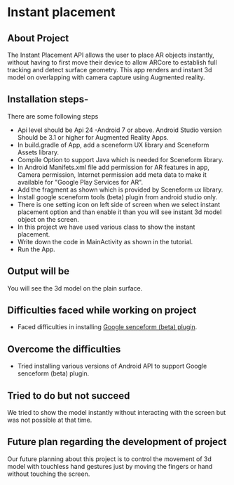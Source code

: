 # Instant placement
## About Project
The Instant Placement API allows the user to place AR objects instantly, without having to first move their device to allow ARCore to establish full tracking and detect surface geometry. This app renders and instant 3d model on overlapping with camera capture using Augmented reality.
## Installation steps-
There are some following steps 
- Api level should be Api 24 -Android 7 or above. Android Studio version Should be 3.1 or higher for Augmented Reality Apps.
- In build.gradle of App, add a sceneform UX library and Sceneform Assets library.
- Compile Option to support Java which is needed for Sceneform library.
- In Android Manifets.xml file add permission for AR features in app, Camera permission, Internet permission add meta data to make it available for "Google Play Services for AR".
- Add the fragment as shown which is provided by Sceneform ux library.
- Install google sceneform tools (beta) plugin from android studio only.
- There is one setting icon on left side of screen when we select instant placement option and than enable it than you will see instant 3d model object on the screen.
- In this project we have used various class to show the instant placement.
- Write down the code in MainActivity as shown in the tutorial.
- Run the App.

## Output will be
You will see the 3d model on the plain surface.

## Difficulties faced while working on project
- Faced difficulties in installing [Google senceform (beta) plugin](https://plugins.jetbrains.com/plugin/10698-google-sceneform-tools-beta-).

## Overcome the difficulties
- Tried installing various versions of Android API to support Google senceform (beta) plugin.

## Tried to do but not succeed
We tried to show the model instantly without interacting with the screen but was not possible at that time.

## Future plan regarding the development of project
Our future planning about this project is to control the movement of 3d model with touchless hand gestures just by moving the fingers or hand without touching the screen.
